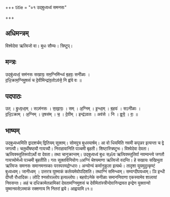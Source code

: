 +++
title = "०१ उद्बुध्यध्वं समनसः"

+++
## अधिमन्त्रम्
विश्वेदेवा ऋत्विजो वा। बुधः सौम्यः। त्रिष्टुप्।

## मन्त्रः
उद्बु॑ध्यध्वं॒ सम॑नसः सखायः॒ सम॒ग्निमि॑न्ध्वं ब॒हवः॒ सनी॑ळाः ।  
द॒धि॒क्राम॒ग्निमु॒षसं॑ च दे॒वीमिन्द्रा॑व॒तोऽव॑से॒ नि ह्व॑ये वः ॥

## पदपाठः
उत् । बु॒ध्य॒ध्व॒म् । सऽम॑नसः । स॒खा॒यः॒ । सम् । अ॒ग्निम् । इ॒न्ध्व॒म् । ब॒हवः॑ । सऽनी॑ळाः ।  
द॒धि॒ऽक्राम् । अ॒ग्निम् । उ॒षस॑म् । च॒ । दे॒वीम् । इन्द्र॑ऽवतः । अव॑से । नि । ह्व॒ये॒ । वः॒ ॥

## भाष्यम्
उद्बुध्यध्वमिति द्वादशर्चम् द्वितियम् सूक्तम्। सोमपुत्र बुधस्यार्षम्। आ वो धियमिति नवमी कपृन्नर इत्यन्ता च द्वे जगत्यौ। चतुर्थीषष्ठ्यौ गायत्र्यौ। निराहावानिति पञ्चमी बृहती। शिष्टास्त्रिष्टुभः। विश्वेदेवा देवता। ऋत्विक्स्तुतिरूपोऽर्थो वा देवता। तथा चानुक्रान्तम्। उद्बुध्यध्वं बुधः स्ॐय ऋत्विक्स्तुतिर्वा नवम्यन्त्ये जगतौ गायत्र्योर्मध्ये पञ्चमी बृहतीति। गतः सूक्तविनियोगः॥अग्निं चेश्यमाणा ऋत्विजो वदन्ति। हे सखायः सखिभुता ऋत्विजः समनसः समानमनस्काः परस्परमद्रोग्धारः। अन्योन्यं कर्मानुकूला इत्यर्थः। तादृशा यूयमुदुत्कृष्टं बुध्यध्वम्। जानीध्वम् । उत्तरत्र युश्माकं कर्तव्यमेवोपदिशति। तथाग्निं समिन्ध्वम्। सम्यग्दीपयध्वम्। ञि इन्धी दीप्तौ रौधादिकः। लोटि श्नसोरल्लोप इत्यल्लोपः। बहवोऽनेके सनीळाः समाननिवाणा एकस्यामेव शालायां निवसन्तः। अहं च दधिक्रामेतन्नामिकां देवतामग्निमुशसं च देवीमेतांस्त्रीन्देवानिन्द्रावत इन्द्रेण युक्तान्वो युष्मानवसेऽस्माकं रक्शणाय नि नितरां ह्वये। आह्वयामि॥१॥